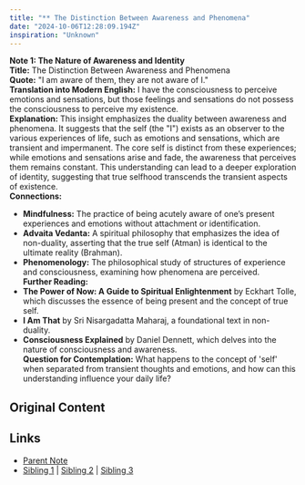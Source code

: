 ```yaml
---
title: "** The Distinction Between Awareness and Phenomena"
date: "2024-10-06T12:28:09.194Z"
inspiration: "Unknown"
---
```



**Note 1: The Nature of Awareness and Identity**  
**Title:** The Distinction Between Awareness and Phenomena  
**Quote:** "I am aware of them, they are not aware of I."  
**Translation into Modern English:** I have the consciousness to perceive emotions and sensations, but those feelings and sensations do not possess the consciousness to perceive my existence.  
**Explanation:** This insight emphasizes the duality between awareness and phenomena. It suggests that the self (the "I") exists as an observer to the various experiences of life, such as emotions and sensations, which are transient and impermanent. The core self is distinct from these experiences; while emotions and sensations arise and fade, the awareness that perceives them remains constant. This understanding can lead to a deeper exploration of identity, suggesting that true selfhood transcends the transient aspects of existence.  
**Connections:**  
- **Mindfulness:** The practice of being acutely aware of one’s present experiences and emotions without attachment or identification.  
- **Advaita Vedanta:** A spiritual philosophy that emphasizes the idea of non-duality, asserting that the true self (Atman) is identical to the ultimate reality (Brahman).  
- **Phenomenology:** The philosophical study of structures of experience and consciousness, examining how phenomena are perceived.  
**Further Reading:**  
- **The Power of Now: A Guide to Spiritual Enlightenment** by Eckhart Tolle, which discusses the essence of being present and the concept of true self.  
- **I Am That** by Sri Nisargadatta Maharaj, a foundational text in non-duality.  
- **Consciousness Explained** by Daniel Dennett, which delves into the nature of consciousness and awareness.  
**Question for Contemplation:** What happens to the concept of 'self' when separated from transient thoughts and emotions, and how can this understanding influence your daily life?



## Original Content



## Links

- [Parent Note](/parent-note.md)
- [Sibling 1](/zettel1.md) | [Sibling 2](/zettel2.md) | [Sibling 3](/zettel3.md)
